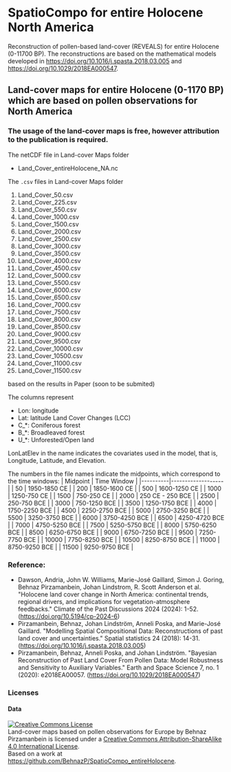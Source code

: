 # SpatioCompo for entire Holocene North America
Reconstruction of pollen-based land-cover (REVEALS) for entire Holocene (0-11700 BP). The reconstructions are based on the mathematical models developed in https://doi.org/10.1016/j.spasta.2018.03.005 and https://doi.org/10.1029/2018EA000547. 

## Land-cover maps for entire Holocene (0-1170 BP) which are based on pollen observations for North America
### The usage of the land-cover maps is free, however attribution to the publication is required.

The netCDF file in Land-cover Maps folder
* Land_Cover_entireHolocene_NA.nc

The `.csv` files in Land-cover Maps folder
1. Land_Cover_50.csv
2. Land_Cover_225.csv
3. Land_Cover_550.csv
4. Land_Cover_1000.csv
5. Land_Cover_1500.csv
6. Land_Cover_2000.csv
7. Land_Cover_2500.csv
8. Land_Cover_3000.csv
9. Land_Cover_3500.csv
10. Land_Cover_4000.csv
11. Land_Cover_4500.csv
12. Land_Cover_5000.csv
13. Land_Cover_5500.csv
14. Land_Cover_6000.csv
15. Land_Cover_6500.csv
16. Land_Cover_7000.csv
17. Land_Cover_7500.csv
18. Land_Cover_8000.csv
19. Land_Cover_8500.csv
20. Land_Cover_9000.csv
21. Land_Cover_9500.csv
22. Land_Cover_10000.csv
23. Land_Cover_10500.csv
24. Land_Cover_11000.csv
25. Land_Cover_11500.csv

based on the results in Paper (soon to be submited)

The columns represent
* Lon: longitude
* Lat: latitude
Land Cover Changes (LCC)
* C_*: Coniferous forest
* B_*: Broadleaved forest
* U_*: Unforested/Open land

LonLatElev in the name indicates the covariates used in the model, that is, Longitude, Latitude, and Elevation.

The numbers in the file names indicate the midpoints, which correspond to the time windows:
| Midpoint | Time Window       |
|----------|-------------------|
| 50       | 1950-1850 CE      |
| 200      | 1850-1600 CE      |
| 500      | 1600-1250 CE      |
| 1000     | 1250-750 CE       |
| 1500     | 750-250 CE        |
| 2000     | 250 CE - 250 BCE  |
| 2500     | 250-750 BCE       |
| 3000     | 750-1250 BCE      |
| 3500     | 1250-1750 BCE     |
| 4000     | 1750-2250 BCE     |
| 4500     | 2250-2750 BCE     |
| 5000     | 2750-3250 BCE     |
| 5500     | 3250-3750 BCE     |
| 6000     | 3750-4250 BCE     |
| 6500     | 4250-4720 BCE     |
| 7000     | 4750-5250 BCE     |
| 7500     | 5250-5750 BCE     |
| 8000     | 5750-6250 BCE     |
| 8500     | 6250-6750 BCE     |
| 9000     | 6750-7250 BCE     |
| 9500     | 7250-7750 BCE     |
| 10000    | 7750-8250 BCE     |
| 10500    | 8250-8750 BCE     |
| 11000    | 8750-9250 BCE     |
| 11500    | 9250-9750 BCE     |


### Reference:
* Dawson, Andria, John W. Williams, Marie-José Gaillard, Simon J. Goring, Behnaz Pirzamanbein, Johan Lindstrom, R. Scott Anderson et al. "Holocene land cover change in North America: continental trends, regional drivers, and implications for vegetation-atmosphere feedbacks." Climate of the Past Discussions 2024 (2024): 1-52. (https://doi.org/10.5194/cp-2024-6)
* Pirzamanbein, Behnaz, Johan Lindström, Anneli Poska, and Marie-José Gaillard. "Modelling Spatial Compositional Data: Reconstructions of past land cover and uncertainties." Spatial statistics 24 (2018): 14-31. (https://doi.org/10.1016/j.spasta.2018.03.005)
* Pirzamanbein, Behnaz, Anneli Poska, and Johan Lindström. "Bayesian Reconstruction of Past Land Cover From Pollen Data: Model Robustness and Sensitivity to Auxiliary Variables." Earth and Space Science 7, no. 1 (2020): e2018EA00057. (https://doi.org/10.1029/2018EA000547)


### Licenses
#### Data
<a rel="license" href="http://creativecommons.org/licenses/by-sa/4.0/"><img alt="Creative Commons License" style="border-width:0" src="https://i.creativecommons.org/l/by-sa/4.0/88x31.png" /></a><br /><span xmlns:dct="http://purl.org/dc/terms/" href="http://purl.org/dc/dcmitype/Dataset" property="dct:title" rel="dct:type">Land-cover maps based on pollen observations for Europe</span> by <span xmlns:cc="http://creativecommons.org/ns#" property="cc:attributionName">Behnaz Pirzamanbein</span> is licensed under a <a rel="license" href="http://creativecommons.org/licenses/by-sa/4.0/">Creative Commons Attribution-ShareAlike 4.0 International License</a>.<br />Based on a work at <a xmlns:dct="http://purl.org/dc/terms/" href="https://github.com/BehnazP/SpatioCompo_entireHolocene" rel="dct:source">https://github.com/BehnazP/SpatioCompo_entireHolocene</a>.
